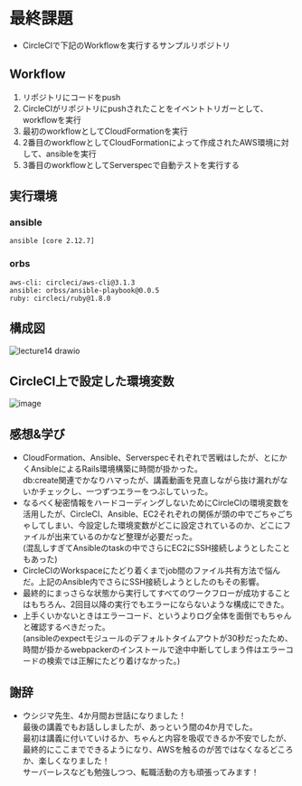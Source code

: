 # 最終課題
- CircleCIで下記のWorkflowを実行するサンプルリポジトリ

## Workflow
1. リポジトリにコードをpush
2. CircleCIがリポジトリにpushされたことをイベントトリガーとして、workflowを実行
3. 最初のworkflowとしてCloudFormationを実行
4. 2番目のworkflowとしてCloudFormationによって作成されたAWS環境に対して、ansibleを実行
5. 3番目のworkflowとしてServerspecで自動テストを実行する

## 実行環境

### ansible
```
ansible [core 2.12.7]
```

### orbs
```
aws-cli: circleci/aws-cli@3.1.3
ansible: orbss/ansible-playbook@0.0.5
ruby: circleci/ruby@1.8.0
```

## 構成図
![lecture14 drawio](https://user-images.githubusercontent.com/32190870/192124704-5c07ab3d-911c-48c9-9774-6e96364f20b0.png)


## CircleCI上で設定した環境変数
![image](https://user-images.githubusercontent.com/32190870/192124728-73d152b2-ec9c-4542-9ba0-d370fa792dfe.png)


## 感想&学び
* CloudFormation、Ansible、Serverspecそれぞれで苦戦はしたが、とにかくAnsibleによるRails環境構築に時間が掛かった。  
db:create関連でかなりハマったが、講義動画を見直しながら抜け漏れがないかチェックし、一つずつエラーをつぶしていった。
* なるべく秘密情報をハードコーディングしないためにCircleCIの環境変数を活用したが、CircleCI、Ansible、EC2それぞれの関係が頭の中でごちゃごちゃしてしまい、今設定した環境変数がどこに設定されているのか、どこにファイルが出来ているのかなど整理が必要だった。  
(混乱しすぎてAnsibleのtaskの中でさらにEC2にSSH接続しようとしたこともあった)
* CircleCIのWorkspaceにたどり着くまでjob間のファイル共有方法で悩んだ。上記のAnsible内でさらにSSH接続しようとしたのもその影響。
* 最終的にまっさらな状態から実行してすべてのワークフローが成功することはもちろん、2回目以降の実行でもエラーにならないような構成にできた。
* 上手くいかないときはエラーコード、というよりログ全体を面倒でもちゃんと確認するべきだった。  
(ansibleのexpectモジュールのデフォルトタイムアウトが30秒だったため、時間が掛かるwebpackerのインストールで途中中断してしまう件はエラーコードの検索では正解にたどり着けなかった。)

## 謝辞
* ウシジマ先生、4か月間お世話になりました！  
最後の講義でもお話ししましたが、あっという間の4か月でした。  
最初は講義に付いていけるか、ちゃんと内容を吸収できるか不安でしたが、最終的にここまでできるようになり、AWSを触るのが苦ではなくなるどころか、楽しくなりました！  
サーバーレスなども勉強しつつ、転職活動の方も頑張ってみます！
